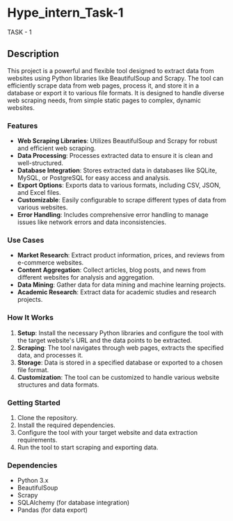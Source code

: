 # Hype_intern_Task-1

TASK - 1

## Description

This project is a powerful and flexible tool designed to extract data from websites using Python libraries like BeautifulSoup and Scrapy. The tool can efficiently scrape data from web pages, process it, and store it in a database or export it to various file formats. It is designed to handle diverse web scraping needs, from simple static pages to complex, dynamic websites.

### Features

- **Web Scraping Libraries**: Utilizes BeautifulSoup and Scrapy for robust and efficient web scraping.
- **Data Processing**: Processes extracted data to ensure it is clean and well-structured.
- **Database Integration**: Stores extracted data in databases like SQLite, MySQL, or PostgreSQL for easy access and analysis.
- **Export Options**: Exports data to various formats, including CSV, JSON, and Excel files.
- **Customizable**: Easily configurable to scrape different types of data from various websites.
- **Error Handling**: Includes comprehensive error handling to manage issues like network errors and data inconsistencies.

### Use Cases

- **Market Research**: Extract product information, prices, and reviews from e-commerce websites.
- **Content Aggregation**: Collect articles, blog posts, and news from different websites for analysis and aggregation.
- **Data Mining**: Gather data for data mining and machine learning projects.
- **Academic Research**: Extract data for academic studies and research projects.

### How It Works

1. **Setup**: Install the necessary Python libraries and configure the tool with the target website's URL and the data points to be extracted.
2. **Scraping**: The tool navigates through web pages, extracts the specified data, and processes it.
3. **Storage**: Data is stored in a specified database or exported to a chosen file format.
4. **Customization**: The tool can be customized to handle various website structures and data formats.

### Getting Started

1. Clone the repository.
2. Install the required dependencies.
3. Configure the tool with your target website and data extraction requirements.
4. Run the tool to start scraping and exporting data.

### Dependencies

- Python 3.x
- BeautifulSoup
- Scrapy
- SQLAlchemy (for database integration)
- Pandas (for data export)
